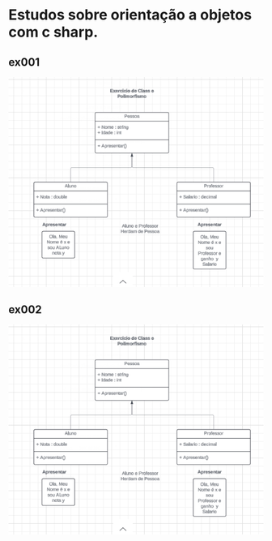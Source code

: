 # Estudos sobre orientação a objetos com c sharp.

## ex001
<img src="diagram/ex001.png">

## ex002
<img src="diagram/ex002.png">
